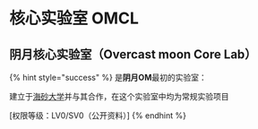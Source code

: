 # 核心实验室 OMCL

## **阴月核心实验室（Overcast moon Core Lab）**

{% hint style="success" %}
是**阴月OM**最初的实验室：

建立于[海砂大学](../1/di-ming.md#hai-sha-da-xue)并与其合作，在这个实验室中均为常规实验项目

\[权限等级：LV0/SV0（公开资料）\]
{% endhint %}





